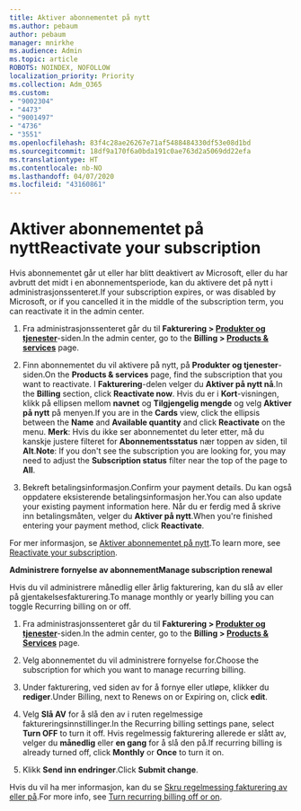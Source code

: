 ```yaml
---
title: Aktiver abonnementet på nytt
ms.author: pebaum
author: pebaum
manager: mnirkhe
ms.audience: Admin
ms.topic: article
ROBOTS: NOINDEX, NOFOLLOW
localization_priority: Priority
ms.collection: Adm_O365
ms.custom:
- "9002304"
- "4473"
- "9001497"
- "4736"
- "3551"
ms.openlocfilehash: 83f4c28ae26267e71af5488484330df53e08d1bd
ms.sourcegitcommit: 18df9a170f6a0bda191c0ae763d2a5069dd22efa
ms.translationtype: HT
ms.contentlocale: nb-NO
ms.lasthandoff: 04/07/2020
ms.locfileid: "43160861"
---
```

# <a name="reactivate-your-subscription"></a><span data-ttu-id="76740-102">Aktiver abonnementet på nytt</span><span class="sxs-lookup"><span data-stu-id="76740-102">Reactivate your subscription</span></span>

<span data-ttu-id="76740-103">Hvis abonnementet går ut eller har blitt deaktivert av Microsoft, eller du har avbrutt det midt i en abonnementsperiode, kan du aktivere det på nytt i administrasjonssenteret.</span><span class="sxs-lookup"><span data-stu-id="76740-103">If your subscription expires, or was disabled by Microsoft, or if you cancelled it in the middle of the subscription term, you can reactivate it in the admin center.</span></span> 

1. <span data-ttu-id="76740-104">Fra administrasjonssenteret går du til **Fakturering > [Produkter og tjenester](https://go.microsoft.com/fwlink/p/?linkid=842054)**-siden.</span><span class="sxs-lookup"><span data-stu-id="76740-104">In the admin center, go to the **Billing > [Products & services](https://go.microsoft.com/fwlink/p/?linkid=842054)** page.</span></span>

2. <span data-ttu-id="76740-105">Finn abonnementet du vil aktivere på nytt, på **Produkter og tjenester**-siden.</span><span class="sxs-lookup"><span data-stu-id="76740-105">On the **Products & services** page, find the subscription that you want to reactivate.</span></span>  <span data-ttu-id="76740-106">I **Fakturering**-delen velger du **Aktiver på nytt nå**.</span><span class="sxs-lookup"><span data-stu-id="76740-106">In the **Billing** section, click **Reactivate now**.</span></span>  <span data-ttu-id="76740-107">Hvis du er i **Kort**-visningen, klikk på ellipsen mellom **navnet** og **Tilgjengelig mengde** og velg **Aktiver på nytt** på menyen.</span><span class="sxs-lookup"><span data-stu-id="76740-107">If you are in the **Cards** view, click the ellipsis between the **Name** and **Available quantity** and click **Reactivate** on the menu.</span></span> <span data-ttu-id="76740-108">**Merk**: Hvis du ikke ser abonnementet du leter etter, må du kanskje justere filteret for **Abonnementsstatus** nær toppen av siden, til **Alt**.</span><span class="sxs-lookup"><span data-stu-id="76740-108">**Note**: If you don't see the subscription you are looking for, you may need to adjust the **Subscription status** filter near the top of the page to **All**.</span></span>

3. <span data-ttu-id="76740-109">Bekreft betalingsinformasjon.</span><span class="sxs-lookup"><span data-stu-id="76740-109">Confirm your payment details.</span></span>  <span data-ttu-id="76740-110">Du kan også oppdatere eksisterende betalingsinformasjon her.</span><span class="sxs-lookup"><span data-stu-id="76740-110">You can also update your existing payment information here.</span></span>  <span data-ttu-id="76740-111">Når du er ferdig med å skrive inn betalingsmåten, velger du **Aktiver på nytt**.</span><span class="sxs-lookup"><span data-stu-id="76740-111">When you're finished entering your payment method, click **Reactivate**.</span></span>

<span data-ttu-id="76740-112">For mer informasjon, se [Aktiver abonnementet på nytt](https://docs.microsoft.com/office365/admin/subscriptions-and-billing/reactivate-your-subscription).</span><span class="sxs-lookup"><span data-stu-id="76740-112">To learn more, see [Reactivate your subscription](https://docs.microsoft.com/office365/admin/subscriptions-and-billing/reactivate-your-subscription).</span></span>

<span data-ttu-id="76740-113">**Administrere fornyelse av abonnement**</span><span class="sxs-lookup"><span data-stu-id="76740-113">**Manage subscription renewal**</span></span>

<span data-ttu-id="76740-114">Hvis du vil administrere månedlig eller årlig fakturering, kan du slå av eller på gjentakelsesfakturering.</span><span class="sxs-lookup"><span data-stu-id="76740-114">To manage monthly or yearly billing you can toggle Recurring billing on or off.</span></span>

1. <span data-ttu-id="76740-115">Fra administrasjonssenteret går du til **Fakturering > [Produkter og tjenester](https://go.microsoft.com/fwlink/p/?linkid=842054)**-siden.</span><span class="sxs-lookup"><span data-stu-id="76740-115">In the admin center, go to the **Billing > [Products & Services](https://go.microsoft.com/fwlink/p/?linkid=842054)** page.</span></span>

2. <span data-ttu-id="76740-116">Velg abonnementet du vil administrere fornyelse for.</span><span class="sxs-lookup"><span data-stu-id="76740-116">Choose the subscription for which you want to manage recurring billing.</span></span> 

3. <span data-ttu-id="76740-117">Under fakturering, ved siden av for å fornye eller utløpe, klikker du **rediger**.</span><span class="sxs-lookup"><span data-stu-id="76740-117">Under Billing, next to Renews on or Expiring on, click **edit**.</span></span>

4. <span data-ttu-id="76740-118">Velg **Slå AV** for å slå den av i ruten regelmessige faktureringsinnstillinger.</span><span class="sxs-lookup"><span data-stu-id="76740-118">In the Recurring billing settings pane, select **Turn OFF** to turn it off.</span></span> <span data-ttu-id="76740-119">Hvis regelmessig fakturering allerede er slått av, velger du **månedlig** eller **en gang** for å slå den på.</span><span class="sxs-lookup"><span data-stu-id="76740-119">If recurring billing is already turned off, click **Monthly** or **Once** to turn it on.</span></span> 

5. <span data-ttu-id="76740-120">Klikk **Send inn endringer**.</span><span class="sxs-lookup"><span data-stu-id="76740-120">Click **Submit change**.</span></span>

<span data-ttu-id="76740-121">Hvis du vil ha mer informasjon, kan du se [Skru regelmessing fakturering av eller på](https://docs.microsoft.com/office365/admin/subscriptions-and-billing/renew-your-subscription#turn-recurring-billing-off-or-on).</span><span class="sxs-lookup"><span data-stu-id="76740-121">For more info, see [Turn recurring billing off or on](https://docs.microsoft.com/office365/admin/subscriptions-and-billing/renew-your-subscription#turn-recurring-billing-off-or-on).</span></span>
